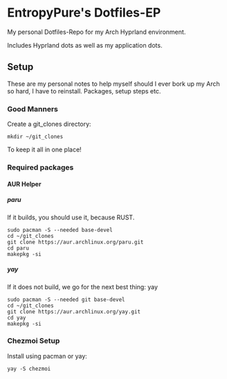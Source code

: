 # EntropyPure's Dotfiles-EP

My personal Dotfiles-Repo for my Arch Hyprland environment.

Includes Hyprland dots as well as my application dots.

## Setup

These are my personal notes to help myself should I ever bork up my Arch so hard, I have to reinstall. Packages, setup steps etc.

### Good Manners

Create a git_clones directory:

```
mkdir ~/git_clones
```

To keep it all in one place!

### Required packages

#### AUR Helper

##### paru

If it builds, you should use it, because RUST.

```
sudo pacman -S --needed base-devel
cd ~/git_clones
git clone https://aur.archlinux.org/paru.git
cd paru
makepkg -si
```

##### yay

If it does not build, we go for the next best thing: yay

```
sudo pacman -S --needed git base-devel
cd ~/git_clones
git clone https://aur.archlinux.org/yay.git
cd yay
makepkg -si
```

### Chezmoi Setup

Install using pacman or yay:

```
yay -S chezmoi
```

